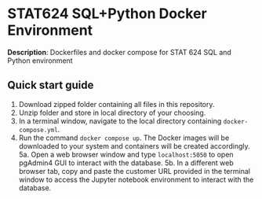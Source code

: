 # STAT624 SQL+Python Docker Environment
**Description**: Dockerfiles and docker compose for STAT 624 SQL and Python environment

## Quick start guide
1. Download zipped folder containing all files in this repository.
2. Unzip folder and store in local directory of your choosing.
3. In a terminal window, navigate to the local directory containing `docker-compose.yml`.
4. Run the command `docker compose up`.  The Docker images will be downloaded to your system and containers will be created accordingly.
5a. Open a web browser window and type `localhost:5050` to open pgAdmin4 GUI to interact with the database.
5b. In a different web browser tab, copy and paste the customer URL provided in the terminal window to access the Jupyter notebook environment to interact with the database.  
